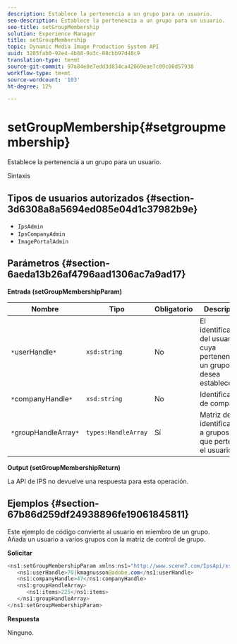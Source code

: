 ```yaml
---
description: Establece la pertenencia a un grupo para un usuario.
seo-description: Establece la pertenencia a un grupo para un usuario.
seo-title: setGroupMembership
solution: Experience Manager
title: setGroupMembership
topic: Dynamic Media Image Production System API
uuid: 3285fab0-92e4-4b88-9a3c-88cbb97d48c9
translation-type: tm+mt
source-git-commit: 97a84e8e7edd3d834ca42069eae7c09c00d57938
workflow-type: tm+mt
source-wordcount: '103'
ht-degree: 12%

---
```



# setGroupMembership{#setgroupmembership}

Establece la pertenencia a un grupo para un usuario.

Sintaxis

## Tipos de usuarios autorizados {#section-3d6308a8a5694ed085e04d1c37982b9e}

* `IpsAdmin`
* `IpsCompanyAdmin`
* `ImagePortalAdmin`

## Parámetros {#section-6aeda13b26af4796aad1306ac7a9ad17}

**Entrada (setGroupMembershipParam)**

| Nombre | Tipo | Obligatorio | Descripción |
|---|---|---|---|
| `*`userHandle`*` | `xsd:string` | No | El identificador del usuario cuya pertenencia a un grupo desea establecer. |
| `*`companyHandle`*` | `xsd:string` | No | Identificador de compañía. |
| `*`groupHandleArray`*` | `types:HandleArray` | Sí | Matriz de identificadores a grupos a los que pertenece el usuario. |

**Output (setGroupMembershipReturn)**

La API de IPS no devuelve una respuesta para esta operación.

## Ejemplos {#section-67b86d259df24938896fe19061845811}

Este ejemplo de código convierte al usuario en miembro de un grupo. Añada un usuario a varios grupos con la matriz de control de grupo.

**Solicitar**

```java
<ns1:setGroupMembershipParam xmlns:ns1="http://www.scene7.com/IpsApi/xsd">
   <ns1:userHandle>70|kmagnusson@adobe.com</ns1:userHandle>
   <ns1:companyHandle>47</ns1:companyHandle>
   <ns1:groupHandleArray>
      <ns1:items>225</ns1:items>
   </ns1:groupHandleArray>
</ns1:setGroupMembershipParam>
```

**Respuesta**

Ninguno.
